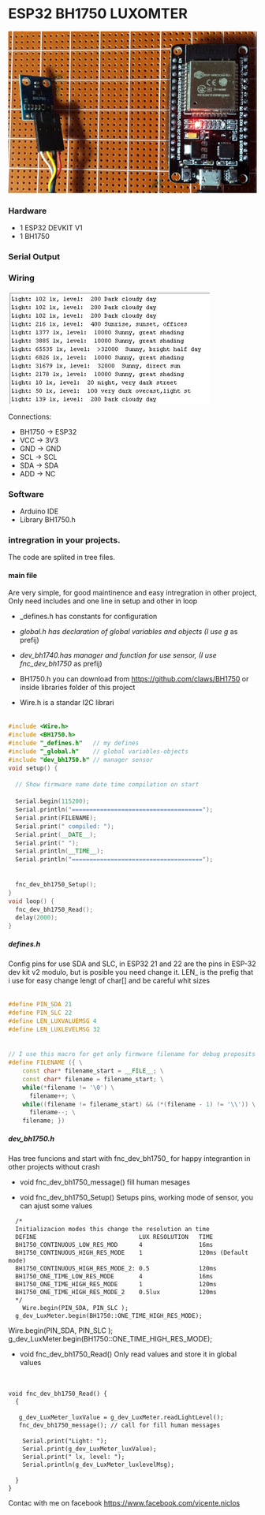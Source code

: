 # ESP32 BH1750 LUXOMTER 

![alt text](https://github.com/vniclos/ESP32-luxometer/blob/master/images/esp32-bh1750_luxometer.jpg?raw=true "esp32 luxometer" )

### Hardware

- 1 ESP32 DEVKIT V1
- 1 BH1750

### Serial Output 

### Wiring
![alt text](https://github.com/vniclos/ESP32-luxometer/blob/master/images/serial.output.jpg?raw=true "esp32 luxometer" )

Connections:
  - BH1750 -> ESP32 
  - VCC -> 3V3 
  - GND -> GND
  - SCL -> SCL 
  - SDA -> SDA 
  - ADD -> NC

### Software
- Arduino IDE
- Library BH1750.h

### intregration in your projects.
The code are splited in tree files.
#### main file 
Are very simple,  for good maintinence and easy intregration in other project, Only need includes and one line in setup and other in loop

* _defines.h has constants for configuration

* _global.h has declaration of global variables and objects (I use g_ as prefij)

* _dev_bh1740.has manager and function for use sensor, (I use  fnc_dev_bh1750_ as prefij)

* BH1750.h you can download from https://github.com/claws/BH1750 or inside libraries folder of this project

* Wire.h is a standar I2C librari
``` c++

#include <Wire.h>
#include <BH1750.h>
#include "_defines.h"   // my defines
#include "_global.h"    // global variables-objects
#include "dev_bh1750.h" // manager sensor
void setup() {

  // Show firmware name date time compilation on start
  
  Serial.begin(115200);
  Serial.println("=====================================");
  Serial.print(FILENAME);
  Serial.print(" compiled: ");
  Serial.print(__DATE__);
  Serial.print(" ");
  Serial.println(__TIME__);
  Serial.println("=====================================");


  fnc_dev_bh1750_Setup();
}
void loop() {
  fnc_dev_bh1750_Read();
  delay(2000);
}

```

##### defines.h

Config pins for use SDA and SLC, in ESP32 21 and 22 are the pins in ESP-32 dev kit v2 modulo, but is posible you need change it.
LEN_ is the prefig that i use for easy change lengt of char[] and be careful whit sizes

``` c++

#define PIN_SDA 21
#define PIN_SLC 22
#define LEN_LUXVALUEMSG 4
#define LEN_LUXLEVELMSG 32


// I use this macro for get only firmware filename for debug proposits and get it when i use OTA, it  is not necesary for this project
#define FILENAME ({ \
    const char* filename_start = __FILE__; \
    const char* filename = filename_start; \
    while(*filename != '\0') \
      filename++; \
    while((filename != filename_start) && (*(filename - 1) != '\\')) \
      filename--; \
    filename; })
``` 


##### dev_bh1750.h

Has tree funcions and start with  fnc_dev_bh1750_ for happy integrantion in other projects without crash
* void fnc_dev_bh1750_message() fill human mesages 

* void fnc_dev_bh1750_Setup()
Setups pins, working mode of sensor, you can ajust some values 
```
  /*
  Initializacion modes this change the resolution an time
  DEFINE                             LUX RESOLUTION   TIME
  BH1750_CONTINUOUS_LOW_RES_MOD      4                16ms
  BH1750_CONTINUOUS_HIGH_RES_MODE    1                120ms (Default mode)
  BH1750_CONTINUOUS_HIGH_RES_MODE_2: 0.5              120ms
  BH1750_ONE_TIME_LOW_RES_MODE       4                16ms
  BH1750_ONE_TIME_HIGH_RES_MODE      1                120ms
  BH1750_ONE_TIME_HIGH_RES_MODE_2    0.5lux           120ms
  */
    Wire.begin(PIN_SDA, PIN_SLC );
  g_dev_LuxMeter.begin(BH1750::ONE_TIME_HIGH_RES_MODE);
  ```
  Wire.begin(PIN_SDA, PIN_SLC );
  g_dev_LuxMeter.begin(BH1750::ONE_TIME_HIGH_RES_MODE);
* void fnc_dev_bh1750_Read()
Only read values and store it in global values
```


void fnc_dev_bh1750_Read() {
  {
   
   g_dev_LuxMeter_luxValue = g_dev_LuxMeter.readLightLevel();
   fnc_dev_bh1750_message(); // call for fill human messages

    Serial.print("Light: ");
    Serial.print(g_dev_LuxMeter_luxValue);
    Serial.print(" lx, level: ");
    Serial.println(g_dev_LuxMeter_luxlevelMsg);

  }
}
```
Contac with me on facebook 
https://www.facebook.com/vicente.niclos
